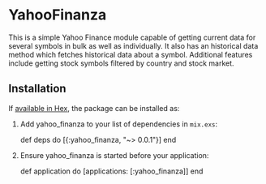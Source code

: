 # YahooFinanza
This is a simple Yahoo Finance module capable of getting current data for several symbols in bulk as well as individually. It also has an historical data method which fetches historical data about a symbol. Additional features include getting stock symbols filtered by country and stock market.

## Installation

If [available in Hex](https://hex.pm/docs/publish), the package can be installed as:

  1. Add yahoo_finanza to your list of dependencies in `mix.exs`:

        def deps do
          [{:yahoo_finanza, "~> 0.0.1"}]
        end

  2. Ensure yahoo_finanza is started before your application:

        def application do
          [applications: [:yahoo_finanza]]
        end

